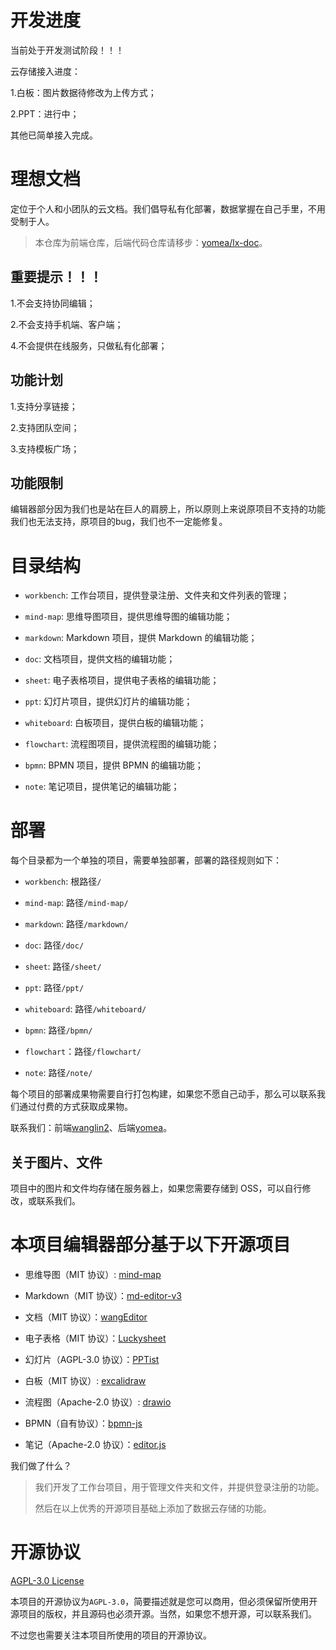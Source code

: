 # 开发进度

当前处于开发测试阶段！！！

云存储接入进度：

1.白板：图片数据待修改为上传方式；

2.PPT：进行中；

其他已简单接入完成。

# 理想文档

定位于个人和小团队的云文档。我们倡导私有化部署，数据掌握在自己手里，不用受制于人。

> 本仓库为前端仓库，后端代码仓库请移步：[yomea/lx-doc](https://github.com/yomea/lx-doc)。

## 重要提示！！！

1.不会支持协同编辑；

2.不会支持手机端、客户端；

4.不会提供在线服务，只做私有化部署；

## 功能计划

1.支持分享链接；

2.支持团队空间；

3.支持模板广场；

## 功能限制

编辑器部分因为我们也是站在巨人的肩膀上，所以原则上来说原项目不支持的功能我们也无法支持，原项目的bug，我们也不一定能修复。

# 目录结构

- `workbench`: 工作台项目，提供登录注册、文件夹和文件列表的管理；

- `mind-map`: 思维导图项目，提供思维导图的编辑功能；

- `markdown`: Markdown 项目，提供 Markdown 的编辑功能；

- `doc`: 文档项目，提供文档的编辑功能；

- `sheet`: 电子表格项目，提供电子表格的编辑功能；

- `ppt`: 幻灯片项目，提供幻灯片的编辑功能；

- `whiteboard`: 白板项目，提供白板的编辑功能；

- `flowchart`: 流程图项目，提供流程图的编辑功能；

- `bpmn`: BPMN 项目，提供 BPMN 的编辑功能；

- `note`: 笔记项目，提供笔记的编辑功能；

# 部署

每个目录都为一个单独的项目，需要单独部署，部署的路径规则如下：

- `workbench`: 根路径`/`

- `mind-map`: 路径`/mind-map/`

- `markdown`: 路径`/markdown/`

- `doc`: 路径`/doc/`

- `sheet`: 路径`/sheet/`

- `ppt`: 路径`/ppt/`

- `whiteboard`: 路径`/whiteboard/`

- `bpmn`: 路径`/bpmn/`

- `flowchart`：路径`/flowchart/`

- `note`: 路径`/note/`

每个项目的部署成果物需要自行打包构建，如果您不愿自己动手，那么可以联系我们通过付费的方式获取成果物。

联系我们：前端[wanglin2](https://github.com/wanglin2)、后端[yomea](https://github.com/yomea)。

## 关于图片、文件

项目中的图片和文件均存储在服务器上，如果您需要存储到 OSS，可以自行修改，或联系我们。

# 本项目编辑器部分基于以下开源项目

- 思维导图（MIT 协议）: [mind-map](https://github.com/wanglin2/mind-map)

- Markdown（MIT 协议）：[md-editor-v3](https://github.com/imzbf/md-editor-v3)

- 文档（MIT 协议）：[wangEditor](https://github.com/wangeditor-team/wangEditor)

- 电子表格（MIT 协议）：[Luckysheet](https://github.com/dream-num/Luckysheet)

- 幻灯片（AGPL-3.0 协议）：[PPTist](https://github.com/pipipi-pikachu/PPTist)

- 白板（MIT 协议）: [excalidraw](https://github.com/excalidraw/excalidraw)

- 流程图（Apache-2.0 协议）: [drawio](https://github.com/jgraph/drawio)

- BPMN（自有协议）：[bpmn-js](https://github.com/bpmn-io/bpmn-js)

- 笔记（Apache-2.0 协议）：[editor.js](https://github.com/codex-team/editor.js)

我们做了什么？

> 我们开发了工作台项目，用于管理文件夹和文件，并提供登录注册的功能。
>
> 然后在以上优秀的开源项目基础上添加了数据云存储的功能。

# 开源协议

[AGPL-3.0 License](./LICENSE)

本项目的开源协议为`AGPL-3.0`，简要描述就是您可以商用，但必须保留所使用开源项目的版权，并且源码也必须开源。当然，如果您不想开源，可以联系我们。

不过您也需要关注本项目所使用的项目的开源协议。
